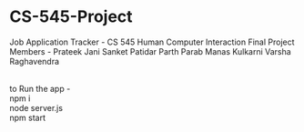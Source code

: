 # CS-545-Project

Job Application Tracker - CS 545 Human Computer Interaction Final Project <br>
Members -
Prateek Jani 
Sanket Patidar
Parth Parab
Manas Kulkarni
Varsha Raghavendra

<br>
to Run the app - <br>
npm i<br>
node server.js<br>
npm start<br>
